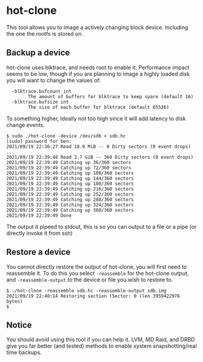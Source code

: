 hot-clone
===

This tool allows you to image a actively changing block device. Including the one the rootfs is stored on.

## Backup a device

hot-clone uses blktrace, and needs root to enable it. Performance impact seems to be low, though if you are planning to image a highly loaded disk you will want to change the values of:

```
  -blktrace.bufcount int
        The amount of buffers for blktrace to keep spare (default 16)
  -blktrace.bufsize int
        The size of each buffer for blktrace (default 65536)
```

To something higher, Ideally not too high since it will add latency to disk change events.

```
$ sudo ./hot-clone -device /dev/sdb > sdb.hc
[sudo] password for ben: 
2021/09/19 22:36:27 Read 18.0 MiB -- 0 Dirty sectors (0 event drops)
...
2021/09/19 22:39:48 Read 3.7 GiB -- 360 Dirty sectors (0 event drops)
2021/09/19 22:39:49 Catching up 36/360 sectors
2021/09/19 22:39:49 Catching up 72/360 sectors
2021/09/19 22:39:49 Catching up 108/360 sectors
2021/09/19 22:39:49 Catching up 144/360 sectors
2021/09/19 22:39:49 Catching up 180/360 sectors
2021/09/19 22:39:49 Catching up 216/360 sectors
2021/09/19 22:39:49 Catching up 252/360 sectors
2021/09/19 22:39:49 Catching up 288/360 sectors
2021/09/19 22:39:49 Catching up 324/360 sectors
2021/09/19 22:39:49 Catching up 360/360 sectors
2021/09/19 22:39:49 Done
```

The output it pipeed to stdout, this is so you can output to a file or a pipe (or directly invoke it from ssh)

## Restore a device

You cannot directly restore the output of hot-clone, you will first need to reassemble it. To do this you select `-reassemble` for the hot-clone output, and `-reassemble-output` to the device or file you wish to restore to.

```
$ ./hot-clone -reassemble sdb.hc -reassemble-output sdb.img
2021/09/19 22:40:14 Restoring section (Sector: 0 (len 3959422976 bytes)
$ 
```

## Notice

You should avoid using this tool if you can help it. LVM, MD Raid, and DRBD give you far better (and tested) methods to enable system snapshotting/real time backups.